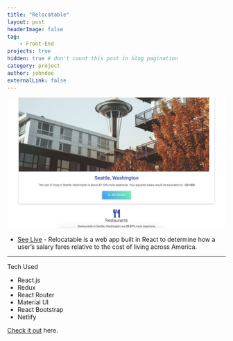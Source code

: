 ```yaml
---
title: "Relocatable"
layout: post
headerImage: false
tag:
    - Front-End
projects: true
hidden: true # don't count this post in blog pagination
category: project
author: johndoe
externalLink: false
---
```


![Screenshot](https://raw.githubusercontent.com/abdenny/Relocatable/master/public/city.png)

-   [See Live](https://compassionate-hawking-cfeb4d.netlify.app/) - Relocatable is a web app built in React to determine how a user’s salary fares relative to the cost of living across America.

---

Tech Used

-   React.js
-   Redux
-   React Router
-   Material UI
-   React Bootstrap
-   Netlify

[Check it out](https://github.com/abdenny/Relocatable) here.

